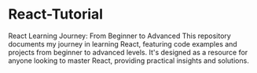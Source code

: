 # React-Tutorial
React Learning Journey: From Beginner to Advanced  This repository documents my journey in learning React, featuring code examples and projects from beginner to advanced levels. It's designed as a resource for anyone looking to master React, providing practical insights and solutions.
